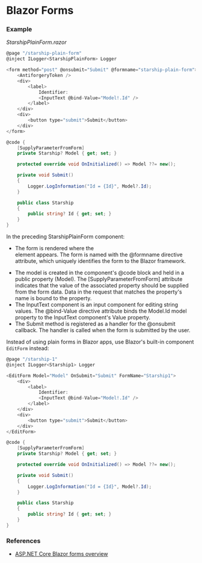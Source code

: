 # Blazor Forms

### Example

_StarshipPlainForm.razor_
```c#
@page "/starship-plain-form"
@inject ILogger<StarshipPlainForm> Logger

<form method="post" @onsubmit="Submit" @formname="starship-plain-form">
    <AntiforgeryToken />
    <div>
        <label>
            Identifier: 
            <InputText @bind-Value="Model!.Id" />
        </label>
    </div>
    <div>
        <button type="submit">Submit</button>
    </div>
</form>

@code {
    [SupplyParameterFromForm]
    private Starship? Model { get; set; }

    protected override void OnInitialized() => Model ??= new();

    private void Submit()
    {
        Logger.LogInformation("Id = {Id}", Model?.Id);
    }

    public class Starship
    {
        public string? Id { get; set; }
    }
}
```

In the preceding StarshipPlainForm component:

- The form is rendered where the <form> element appears. The form is named with the @formname directive attribute, which uniquely identifies the form to the Blazor framework.
- The model is created in the component's @code block and held in a public property (Model). The [SupplyParameterFromForm] attribute indicates that the value of the associated property should be supplied from the form data. Data in the request that matches the property's name is bound to the property.
- The InputText component is an input component for editing string values. The @bind-Value directive attribute binds the Model.Id model property to the InputText component's Value property.
- The Submit method is registered as a handler for the @onsubmit callback. The handler is called when the form is submitted by the user.

Instead of using plain forms in Blazor apps, use Blazor's built-in component `EditForm` instead:

```c#
@page "/starship-1"
@inject ILogger<Starship1> Logger

<EditForm Model="Model" OnSubmit="Submit" FormName="Starship1">
    <div>
        <label>
            Identifier:
            <InputText @bind-Value="Model!.Id" />
        </label>
    </div>
    <div>
        <button type="submit">Submit</button>
    </div>
</EditForm>

@code {
    [SupplyParameterFromForm]
    private Starship? Model { get; set; }

    protected override void OnInitialized() => Model ??= new();

    private void Submit()
    {
        Logger.LogInformation("Id = {Id}", Model?.Id);
    }

    public class Starship
    {
        public string? Id { get; set; }
    }
}
```


### References
- [ASP.NET Core Blazor forms overview](https://learn.microsoft.com/en-us/aspnet/core/blazor/forms/?view=aspnetcore-8.0)